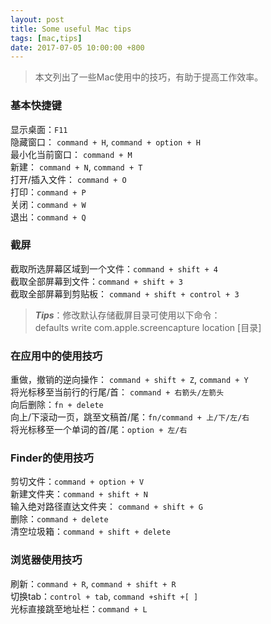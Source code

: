 ```yaml
---
layout: post
title: Some useful Mac tips
tags: [mac,tips]
date: 2017-07-05 10:00:00 +800
---
```


> 本文列出了一些Mac使用中的技巧，有助于提高工作效率。

<!--more-->

### 基本快捷键

显示桌面：`F11`   
隐藏窗口： `command + H`, `command + option + H`   
最小化当前窗口： `command + M`   
新建： `command + N`, `command + T`   
打开/插入文件： `command + O`   
打印：`command + P`   
关闭：`command + W`   
退出：`command + Q`

### 截屏
截取所选屏幕区域到一个文件：`command + shift + 4`   
截取全部屏幕到文件：`command + shift + 3`  
截取全部屏幕到剪贴板： `command + shift + control + 3`  

> ***Tips***：修改默认存储截屏目录可使用以下命令：  
defaults write com.apple.screencapture location [目录]

### 在应用中的使用技巧

重做，撤销的逆向操作： `command + shift + Z`, `command + Y`  
将光标移至当前行的行尾/首： `command + 右箭头/左箭头`  
向后删除：`fn + delete`  
向上/下滚动一页，跳至文稿首/尾：`fn/command + 上/下/左/右`  
将光标移至一个单词的首/尾：`option + 左/右`

### Finder的使用技巧

剪切文件：`command + option + V`  
新建文件夹：`command + shift + N`  
输入绝对路径直达文件夹： `command + shift + G`  
删除：`command + delete`  
清空垃圾箱：`command + shift + delete`

### 浏览器使用技巧

刷新：`command + R`, `command + shift + R`  
切换tab：`control + tab`, `command +shift +[ ]`  
光标直接跳至地址栏：`command + L`

